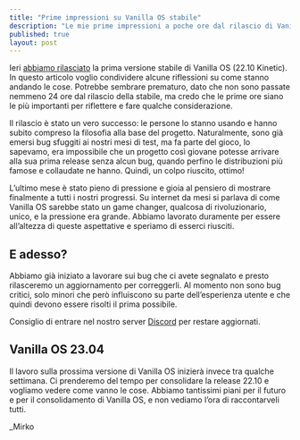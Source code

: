 ```yaml
---
title: "Prime impressioni su Vanilla OS stabile"
description: "Le mie prime impressioni a poche ore dal rilascio di Vanilla OS stabile."
published: true
layout: post
---
```


Ieri [abbiamo rilasciato](https://vanillaos.org/2022/12/29/vanilla-os-22-10-kinetic.html)
la prima versione stabile di Vanilla OS (22.10 Kinetic). In questo articolo voglio
condividere alcune riflessioni su come stanno andando le cose. Potrebbe sembrare
prematuro, dato che non sono passate nemmeno 24 ore dal rilascio della stabile,
ma credo che le prime ore siano le più importanti per riflettere e fare qualche
considerazione.

Il rilascio è stato un vero successo: le persone lo stanno usando e hanno subito
compreso la filosofia alla base del progetto. Naturalmente, sono già emersi bug
sfuggiti ai nostri mesi di test, ma fa parte del gioco, lo sapevamo, era
impossibile che un progetto così giovane potesse arrivare alla sua prima release
senza alcun bug, quando perfino le distribuzioni più famose e collaudate ne hanno.
Quindi, un colpo riuscito, ottimo!

L’ultimo mese è stato pieno di pressione e gioia al pensiero di mostrare finalmente
a tutti i nostri progressi. Su internet da mesi si parlava di come Vanilla OS sarebbe
stato un game changer, qualcosa di rivoluzionario, unico, e la pressione era grande.
Abbiamo lavorato duramente per essere all’altezza di queste aspettative e speriamo
di esserci riusciti.

## E adesso?

Abbiamo già iniziato a lavorare sui bug che ci avete segnalato e presto rilasceremo
un aggiornamento per correggerli. Al momento non sono bug critici, solo minori che
però influiscono su parte dell’esperienza utente e che quindi devono essere risolti
il prima possibile.

Consiglio di entrare nel nostro server [Discord](https://discord.gg/3cD2Q7Ht3S)
per restare aggiornati.

## Vanilla OS 23.04

Il lavoro sulla prossima versione di Vanilla OS inizierà invece tra qualche settimana.
Ci prenderemo del tempo per consolidare la release 22.10 e vogliamo vedere come vanno
le cose. Abbiamo tantissimi piani per il futuro e per il consolidamento di Vanilla OS,
e non vediamo l’ora di raccontarveli tutti.

_Mirko
